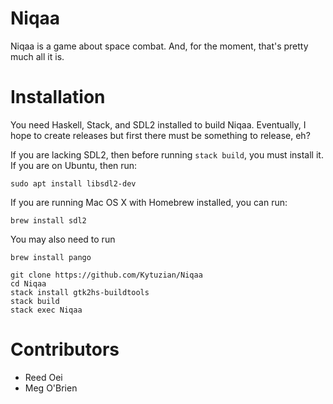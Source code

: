 # Niqaa

Niqaa is a game about space combat. And, for the moment, that's pretty much all it is.

# Installation

You need Haskell, Stack, and SDL2 installed to build Niqaa.
Eventually, I hope to create releases but first there must be something to release, eh?

If you are lacking SDL2, then before running `stack build`, you must install it.
If you are on Ubuntu, then run:

`sudo apt install libsdl2-dev`

If you are running Mac OS X with Homebrew installed, you can run:

`brew install sdl2`

You may also need to run

`brew install pango`

~~~
git clone https://github.com/Kytuzian/Niqaa
cd Niqaa
stack install gtk2hs-buildtools
stack build
stack exec Niqaa
~~~

# Contributors
- Reed Oei
- Meg O'Brien

